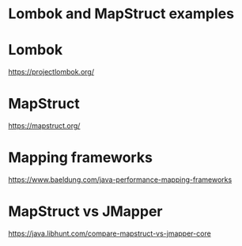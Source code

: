 # Lombok and MapStruct examples

# Lombok
https://projectlombok.org/

# MapStruct
https://mapstruct.org/

# Mapping frameworks
https://www.baeldung.com/java-performance-mapping-frameworks

# MapStruct vs JMapper
https://java.libhunt.com/compare-mapstruct-vs-jmapper-core